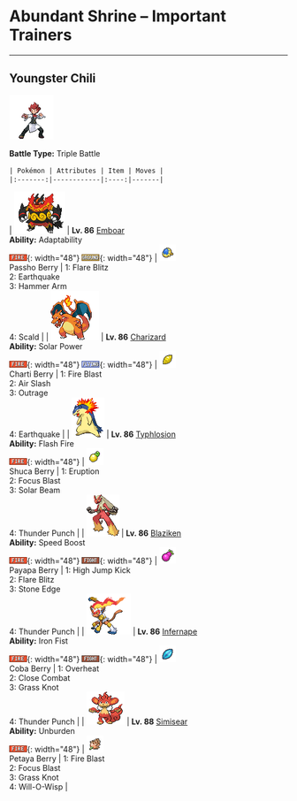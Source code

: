 # Abundant Shrine – Important Trainers

---

## Youngster Chili

![Youngster Chili](../../assets/important_trainers/chili.png "Youngster Chili")

**Battle Type:** Triple Battle

    | Pokémon | Attributes | Item | Moves |
    |:-------:|------------|:----:|-------|
| ![emboar](../../assets/sprites/emboar/front.gif "Emboar: It has mastered fast and powerful fighting moves. It grows a beard of fire.") | **Lv. 86** [Emboar](../../pokemon/emboar.md/)<br>**Ability:** <span class="tooltip" title="Powers up moves of the same type.">Adaptability</span><br>![fire](../../assets/types/fire.png "Fire"){: width="48"} ![ground](../../assets/types/ground.png "Ground"){: width="48"} | ![Passho Berry](../../assets/items/passho-berry.png "Passho Berry")<br><span class="tooltip" title="Weakens a supereffective Water-type attack against the holding Pokémon.">Passho Berry</span> | 1: <span class='tooltip' title='The user cloaks itself in fire and charges at the target. The user sustains serious damage and may leave the target burned.'>Flare Blitz</span><br>2: <span class='tooltip' title='The user sets off an earthquake that strikes those around it.'>Earthquake</span><br>3: <span class='tooltip' title='The user swings and hits with its strong and heavy fist. It lowers the user’s Speed, however.'>Hammer Arm</span><br>4: <span class='tooltip' title='The user shoots boiling hot water at its target. It may also leave the target with a burn.'>Scald</span> |
| ![charizard](../../assets/sprites/charizard/front.gif "Charizard: It is said that Charizard’s fire burns hotter if it has experienced harsh battles.") | **Lv. 86** [Charizard](../../pokemon/charizard.md/)<br>**Ability:** <span class="tooltip" title="In sunshine, Sp. Atk is boosted but HP decreases.">Solar Power</span><br>![fire](../../assets/types/fire.png "Fire"){: width="48"} ![flying](../../assets/types/flying.png "Flying"){: width="48"} | ![Charti Berry](../../assets/items/charti-berry.png "Charti Berry")<br><span class="tooltip" title="Weakens a supereffective Rock-type attack against the holding Pokémon.">Charti Berry</span> | 1: <span class='tooltip' title='The target is attacked with an intense blast of all-consuming fire. It may also leave the target with a burn.'>Fire Blast</span><br>2: <span class='tooltip' title='The user attacks with a blade of air that slices even the sky. It may also make the target flinch.'>Air Slash</span><br>3: <span class='tooltip' title='The user rampages and attacks for two to three turns. It then becomes confused, however.'>Outrage</span><br>4: <span class='tooltip' title='The user sets off an earthquake that strikes those around it.'>Earthquake</span> |
| ![typhlosion](../../assets/sprites/typhlosion/front.gif "Typhlosion: It attacks using blasts of fire. It creates heat shimmers with intense fire to hide itself.") | **Lv. 86** [Typhlosion](../../pokemon/typhlosion.md/)<br>**Ability:** <span class="tooltip" title="It powers up Fire-type moves if it’s hit by one.">Flash Fire</span><br>![fire](../../assets/types/fire.png "Fire"){: width="48"} | ![Shuca Berry](../../assets/items/shuca-berry.png "Shuca Berry")<br><span class="tooltip" title="Weakens a supereffective Ground-type attack against the holding Pokémon.">Shuca Berry</span> | 1: <span class='tooltip' title='The user attacks the opposing team with explosive fury. The lower the user’s HP, the less powerful this attack becomes.'>Eruption</span><br>2: <span class='tooltip' title='The user heightens its mental focus and unleashes its power. It may also lower the target’s Sp. Def.'>Focus Blast</span><br>3: <span class='tooltip' title='A two-turn attack. The user gathers light, then blasts a bundled beam on the second turn.'>Solar Beam</span><br>4: <span class='tooltip' title='The target is punched with an electrified fist. It may also leave the target with paralysis.'>Thunder Punch</span> |
| ![blaziken](../../assets/sprites/blaziken/front.gif "Blaziken: Flames spout from its wrists, enveloping its knuckles. Its punches scorch its foes.") | **Lv. 86** [Blaziken](../../pokemon/blaziken.md/)<br>**Ability:** <span class="tooltip" title="Its Speed stat is gradually boosted.">Speed Boost</span><br>![fire](../../assets/types/fire.png "Fire"){: width="48"} ![fighting](../../assets/types/fighting.png "Fighting"){: width="48"} | ![Payapa Berry](../../assets/items/payapa-berry.png "Payapa Berry")<br><span class="tooltip" title="Weakens a supereffective Psychic-type attack against the holding Pokémon.">Payapa Berry</span> | 1: <span class='tooltip' title='The target is attacked with a knee kick from a jump. If it misses, the user is hurt instead.'>High Jump Kick</span><br>2: <span class='tooltip' title='The user cloaks itself in fire and charges at the target. The user sustains serious damage and may leave the target burned.'>Flare Blitz</span><br>3: <span class='tooltip' title='The user stabs the foe with sharpened stones from below. It has a high critical-hit ratio.'>Stone Edge</span><br>4: <span class='tooltip' title='The target is punched with an electrified fist. It may also leave the target with paralysis.'>Thunder Punch</span> |
| ![infernape](../../assets/sprites/infernape/front.gif "Infernape: It uses unique fighting moves with fire on its hands and feet. It will take on any opponent.") | **Lv. 86** [Infernape](../../pokemon/infernape.md/)<br>**Ability:** <span class="tooltip" title="Boosts the power of punching moves.">Iron Fist</span><br>![fire](../../assets/types/fire.png "Fire"){: width="48"} ![fighting](../../assets/types/fighting.png "Fighting"){: width="48"} | ![Coba Berry](../../assets/items/coba-berry.png "Coba Berry")<br><span class="tooltip" title="Weakens a supereffective Flying-type attack against the holding Pokémon.">Coba Berry</span> | 1: <span class='tooltip' title='The user attacks the target at full power. The attack’s recoil harshly reduces the user’s Sp. Atk stat.'>Overheat</span><br>2: <span class='tooltip' title='The user fights the target up close without guarding itself. It also cuts the user’s Defense and Sp. Def.'>Close Combat</span><br>3: <span class='tooltip' title='The user snares the target with grass and trips it. The heavier the target, the greater the damage.'>Grass Knot</span><br>4: <span class='tooltip' title='The target is punched with an electrified fist. It may also leave the target with paralysis.'>Thunder Punch</span> |
| ![simisear](../../assets/sprites/simisear/front.gif "Simisear: A flame burns inside its body. It scatters embers from its head and tail to sear its opponents.") | **Lv. 88** [Simisear](../../pokemon/simisear.md/)<br>**Ability:** <span class="tooltip" title="Raises Speed if a held item is used.">Unburden</span><br>![fire](../../assets/types/fire.png "Fire"){: width="48"} | ![Petaya Berry](../../assets/items/petaya-berry.png "Petaya Berry")<br><span class="tooltip" title="If held by a Pokémon, it raises its Sp. Atk stat in a pinch.">Petaya Berry</span> | 1: <span class='tooltip' title='The target is attacked with an intense blast of all-consuming fire. It may also leave the target with a burn.'>Fire Blast</span><br>2: <span class='tooltip' title='The user heightens its mental focus and unleashes its power. It may also lower the target’s Sp. Def.'>Focus Blast</span><br>3: <span class='tooltip' title='The user snares the target with grass and trips it. The heavier the target, the greater the damage.'>Grass Knot</span><br>4: <span class='tooltip' title='The user shoots a sinister, bluish-white flame at the target to inflict a burn.'>Will-O-Wisp</span> |

